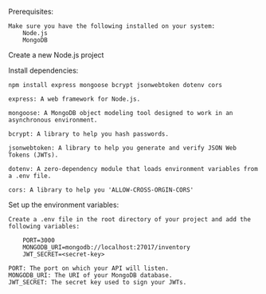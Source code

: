 Prerequisites:

    Make sure you have the following installed on your system:
        Node.js
        MongoDB

Create a new Node.js project

Install dependencies:

    npm install express mongoose bcrypt jsonwebtoken dotenv cors

    express: A web framework for Node.js.

    mongoose: A MongoDB object modeling tool designed to work in an asynchronous environment.

    bcrypt: A library to help you hash passwords.

    jsonwebtoken: A library to help you generate and verify JSON Web Tokens (JWTs).

    dotenv: A zero-dependency module that loads environment variables from a .env file.

    cors: A library to help you 'ALLOW-CROSS-ORGIN-CORS'

Set up the environment variables:

    Create a .env file in the root directory of your project and add the following variables:
    
        PORT=3000
        MONGODB_URI=mongodb://localhost:27017/inventory
        JWT_SECRET=<secret-key>

    PORT: The port on which your API will listen.
    MONGODB_URI: The URI of your MongoDB database.
    JWT_SECRET: The secret key used to sign your JWTs.